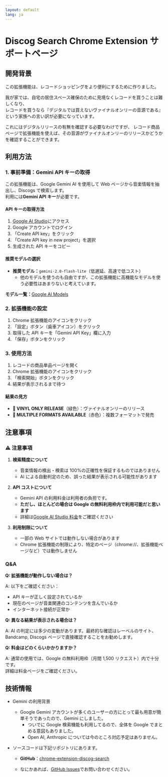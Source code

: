 ```yaml
---
layout: default
lang: ja
---
```


# Discog Search Chrome Extension サポートページ

## 開発背景

この拡張機能は、レコードショッピングをより便利にするために作りました。

我が家では、自宅の居住スペース確保のために見境なくレコードを買うことは難しくなり、  
レコードを買うなら『デジタルでは買えないヴァイナルオンリーの音源である』という家族への言い訳が必要になっています。

これにはデジタルリリースの有無を確認する必要なわけですが、
レコード商品ページで拡張機能を使えば、その音源がヴァイナルオンリーのリリースかどうかを確認することができます。

## 利用方法

### 1. 事前準備：Gemini API キーの取得

この拡張機能は、Google Gemini AI を使用して Web ページから音楽情報を抽出し、Discogs で検索します。  
利用には**Gemini API キー**が必要です。

#### API キーの取得方法

1. [Google AI Studio](https://aistudio.google.com/app/apikey)にアクセス
2. Google アカウントでログイン
3. 「Create API key」をクリック
4. 「Create API key in new project」を選択
5. 生成された API キーをコピー

#### 推奨モデルの選択

- **推奨モデル：**`gemini-2.0-flash-lite`（低遅延、高速で低コスト）
  - 他のモデルを使うのも自由ですが、この拡張機能に高機能なモデルを使う必要性はあまりないと考えています。

**モデル一覧：**[Google AI Models](https://ai.google.dev/models)

### 2. 拡張機能の設定

1. Chrome 拡張機能のアイコンをクリック
2. 「設定」ボタン（歯車アイコン）をクリック
3. 取得した API キーを「Gemini API Key」欄に入力
4. 「保存」ボタンをクリック

### 3. 使用方法

1. レコードの商品単品ページを開く
2. Chrome 拡張機能のアイコンをクリック
3. 「検索開始」ボタンをクリック
4. 結果が表示されるまで待つ

#### 結果の見方

- **🎵 VINYL ONLY RELEASE**（緑色）：ヴァイナルオンリーのリリース
- **📀 MULTIPLE FORMATS AVAILABLE**（赤色）：複数フォーマットで発売

## 注意事項

### ⚠️ 注意事項

1. **検索精度について**

   - 音楽情報の検出・検索は 100%の正確性を保証するものではありません
   - AI による自動判定のため、誤った結果が表示される可能性があります

2. **API コストについて**

   - Gemini API の利用料金は利用者の負担です。
   - **ただし、ほとんどの場合は Google の無料利用枠内で利用可能だと思います**
   - 詳細は[Google AI Studio 料金](https://ai.google.dev/pricing)をご確認ください

3. **利用制限について**
   - 一部の Web サイトでは動作しない場合があります
   - Chrome 拡張機能の制限により、特定のページ（chrome://、拡張機能ページなど）では動作しません

### Q&A

**Q: 拡張機能が動作しない場合は？**

A: 以下をご確認ください：

- API キーが正しく設定されているか
- 現在のページが音楽関連のコンテンツを含んでいるか
- インターネット接続が正常か

**Q: 異なる結果が表示される場合は？**

A: AI の判定には多少の変動があります。最終的な確認はレーベルのサイト、Bandcamp, Discogs ページで直接確認することをお勧めします。

**Q: 料金はどのくらいかかりますか？**

A: 通常の使用では、Google の無料利用枠（月間 1,500 リクエスト）内で十分です。  
詳細は料金ページをご確認ください。

## 技術情報

- Gemini の利用背景

  - Google Gemini アカウントが多くのユーザーの方にとって最も用意が簡単そうであったので、Gemini にしました。
    - ついでに Google 検索機能も利用してるので、全体を Google でまとめる意図もありました。
    - Open AI, Anthropic については今のところ対応予定はありません。

- ソースコードは下記リポジトリにあります。

  - **GitHub**：[chrome-extension-discog-search](https://github.com/junyan21/chrome-extension-discog-search)

  - なにかあれば、[GitHub Issues](https://github.com/junyan21/chrome-extension-discog-search/issues)でお問い合わせください。

